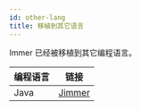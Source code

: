 ```yaml
---
id: other-lang
title: 移植到其它语言
---
```


Immer 已经被移植到其它编程语言。

|编程语言|链接|
|---|---|
|Java|[Jimmer](https://babyfish-ct.github.io/jimmer-doc/)|
